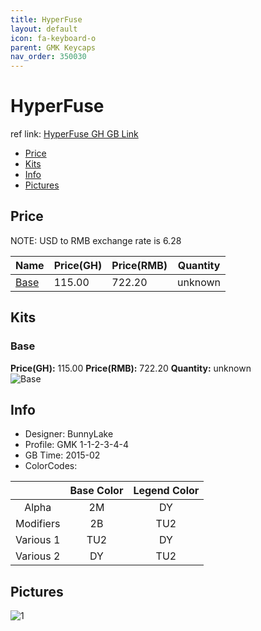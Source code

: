 ```yaml
---
title: HyperFuse
layout: default
icon: fa-keyboard-o
parent: GMK Keycaps
nav_order: 350030
---
```


# HyperFuse

ref link: [HyperFuse GH GB Link](https://geekhack.org/index.php?topic=68198.0)

* [Price](#price)
* [Kits](#kits)
* [Info](#info)
* [Pictures](#pictures)


## Price  
NOTE: USD to RMB exchange rate is 6.28

| Name          | Price(GH)    |  Price(RMB) | Quantity |
| ------------- | ------------ |  ---------- | -------- |
|[Base](#base)|115.00|722.20|unknown|


## Kits
### Base
**Price(GH):** 115.00    **Price(RMB):** 722.20    **Quantity:** unknown  
<img src="{{ 'assets/images/gmk-keycaps/hyperfuse/kits_pics/base.png' | relative_url }}" alt="Base" class="image featured">


## Info
* Designer: BunnyLake
* Profile: GMK 1-1-2-3-4-4
* GB Time: 2015-02
* ColorCodes:  

| |Base Color     | Legend Color
| :-------------: | :-------------: | :------------:
|Alpha|2M|DY
|Modifiers|2B|TU2
|Various 1|TU2|DY
|Various 2|DY|TU2


## Pictures
<img src="{{ 'assets/images/gmk-keycaps/hyperfuse/rendering_pics/1.jpg' | relative_url }}" alt="1" class="image featured">
